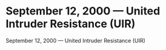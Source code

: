 # September 12, 2000 — United Intruder Resistance (UIR)

September 12, 2000 — United Intruder Resistance (UIR)